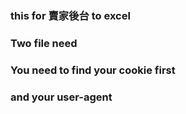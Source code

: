 ### this for 賣家後台 to excel

### Two file need
### You need to find your cookie first 
### and your user-agent
